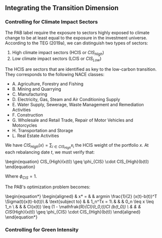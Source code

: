 ## Integrating the Transition Dimension

### Controlling for Climate Impact Sectors

The PAB label require the exposure to sectors highly exposed to climate change to be at least equal to the exposure in the investment universe. According to the TEG (2019a), we can distinguish two types of sectors:

1. High climate impact sectors (HCIS or $CIS_{High}$)
2. Low climate impact sectors (LCIS or $CIS_{Low}$)

The HCIS are sectors that are identified as key to the low-carbon transition. They corresponds to the following NACE classes:
- A. Agriculture, Forestry and Fishing
- B. Mining and Quarrying
- C. Manufacturing
- D. Electricity, Gas, Steam and Air Conditioning Supply
- E. Water Supply, Sewerage, Waste Management and Remediation Activities
- F. Construction
- G. Wholesale and Retail Trade, Repair of Motor Vehicles and Motorcycles
- H. Transportation and Storage
- L. Real Estate Activities

We have $CIS_{High}(x) = \sum_{i \in CIS_{High}}x_i$ the HCIS weight of the portfolio $x$. At each rebalancing date $t$, we must verify that:

\begin{equation}
CIS_{High}(x(t)) \geq \phi_{CIS} \cdot CIS_{High}(b(t))
\end{equation}

Where $\phi_{CIS} = 1$.

The PAB's optimization problem becomes:

\begin{equation*}
\begin{aligned}
& x* = 
& & argmin \frac{1}{2} (x(t)-b(t))^T \Sigma(t)(x(t)-b(t))\\
& \text{subject to}
& & 1_n^Tx = 1\\
& & &  0_n \leq x \leq 1_n \\
& & & CI(x(t)) \leq (1 - \mathfrak{R}_{CI}(t_0,t))CI (b(t_0)) \\
& & & CIS_{High}(x(t)) \geq \phi_{CIS} \cdot CIS_{High}(b(t))
\end{aligned}
\end{equation*}


### Controlling for Green Intensity